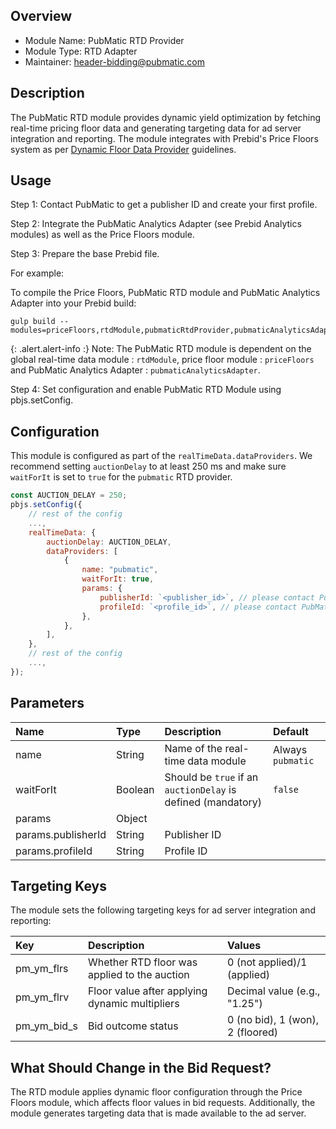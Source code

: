 ## Overview

- Module Name: PubMatic RTD Provider
- Module Type: RTD Adapter
- Maintainer: header-bidding@pubmatic.com

## Description

The PubMatic RTD module provides dynamic yield optimization by fetching real-time pricing floor data and generating targeting data for ad server integration and reporting. The module integrates with Prebid's Price Floors system as per [Dynamic Floor Data Provider](https://docs.prebid.org/dev-docs/modules/floors.html#floor-data-provider-interface) guidelines.

## Usage

Step 1: Contact PubMatic to get a publisher ID and create your first profile.

Step 2: Integrate the PubMatic Analytics Adapter (see Prebid Analytics modules) as well as the Price Floors module.

Step 3: Prepare the base Prebid file.

For example:

To compile the Price Floors, PubMatic RTD module and PubMatic Analytics Adapter into your Prebid build:

```shell
gulp build --modules=priceFloors,rtdModule,pubmaticRtdProvider,pubmaticAnalyticsAdapter
```

{: .alert.alert-info :}
Note: The PubMatic RTD module is dependent on the global real-time data module : `rtdModule`, price floor module : `priceFloors` and PubMatic Analytics Adapter : `pubmaticAnalyticsAdapter`.

Step 4: Set configuration and enable PubMatic RTD Module using pbjs.setConfig.

## Configuration

This module is configured as part of the `realTimeData.dataProviders`.  We recommend setting `auctionDelay` to at least 250 ms and make sure `waitForIt` is set to `true` for the `pubmatic` RTD provider.

```js
const AUCTION_DELAY = 250;
pbjs.setConfig({
    // rest of the config
    ...,
    realTimeData: {
        auctionDelay: AUCTION_DELAY,
        dataProviders: [
            {
                name: "pubmatic",
                waitForIt: true,
                params: {
                    publisherId: `<publisher_id>`, // please contact PubMatic to get a publisherId for yourself
                    profileId: `<profile_id>`, // please contact PubMatic to get a profileId for yourself
                },
            },
        ],
    },
    // rest of the config
    ...,
});
```

## Parameters

| Name               | Type    | Description                                                    | Default                    |
| :----------------- | :------ | :------------------------------------------------------------- | :------------------------- |
| name               | String  | Name of the real-time data module                              | Always `pubmatic`          |
| waitForIt          | Boolean | Should be `true` if an `auctionDelay` is defined (mandatory)    | `false`                     |
| params             | Object  |                                                                |                            |
| params.publisherId | String  | Publisher ID                                                   |                            |
| params.profileId   | String  | Profile ID                                                     |                            |

## Targeting Keys

The module sets the following targeting keys for ad server integration and reporting:

| Key | Description | Values |
| :-- | :---------- | :----- |
| pm_ym_flrs | Whether RTD floor was applied to the auction | 0 (not applied)/1 (applied) |
| pm_ym_flrv | Floor value after applying dynamic multipliers | Decimal value (e.g., "1.25") |
| pm_ym_bid_s | Bid outcome status | 0 (no bid), 1 (won), 2 (floored) |


## What Should Change in the Bid Request?

The RTD module applies dynamic floor configuration through the Price Floors module, which affects floor values in bid requests. Additionally, the module generates targeting data that is made available to the ad server.